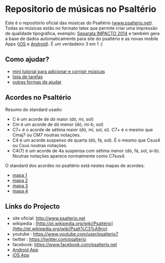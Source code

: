 Repositorio de músicas no Psaltério
================================
Este é o repositório oficial das músicas do Psaltério (www.psalterio.net).
Todas as músicas estão no formato latex que permite criar uma impressão de qualidade tipográfica, exemplo:  [Separata IMPACTO 2014](https://raw.githubusercontent.com/psalterio/repository/master/songbooks/2014-impacto/separata_impacto_2014_chords.pdf) e também gera a base de dados automaticamente para site do psaltério e as novas mobile Apps ([iOS](https://itunes.apple.com/pt/app/psalterio/id858825872) e [Android](https://play.google.com/store/apps/details?id=net.psalterio.psalterioandroid)). É um verdadeiro 3 em 1 :)


Como ajudar?
------------
- [mini tutorial para adicionar e corrigir músicas](https://github.com/psalterio/repository/blob/master/resources/mini-tutorial-adicionar-musicas.md)
- [lista de tarefas](https://github.com/psalterio/repository/milestones)
- [outras formas de ajudar](https://github.com/psalterio/repository/blob/master/resources/como-ajudar.md)

Acordes no Psaltério
--------------------

Resumo do standard usado:
- C é um acorde de dó maior (dó, mi, sol)
- Cm é um acorde de dó menor (dó, mi-b, sol)
- C7+ é o acorde de sétima maior (dó, mi, sol, si). C7+ é o mesmo que Cmaj7 ou CM7 noutras notações.
- C4 é um acorde suspenso de quarta (dó, fá, sol). É o mesmo que Csus4 ou Csus noutras notações.
- C4(7) é um acorde de 4a suspensa com sétima menor (dó, fá, sol, si-b). Noutras notações aparece normalmente como C7sus4.

O standard dos acordes no psaltério está nestes mapas de acordes:
- [mapa 1](https://github.com/psalterio/repository/blob/master/songbooks/psalterio/scan_psalterio_original/0-3_mapa_acordes.jpg)
- [mapa 2](https://github.com/psalterio/repository/blob/master/songbooks/psalterio/scan_psalterio_original/0-4_mapa_acordes.jpg)
- [mapa 3](https://github.com/psalterio/repository/blob/master/songbooks/psalterio/scan_psalterio_original/0-5_mapa_acordes.jpg)
- [mapa 4](https://github.com/psalterio/repository/blob/master/songbooks/psalterio/scan_psalterio_original/0-6_mapa_acordes.jpg)

Links do Projecto
-----------------

- site oficial: http://www.psalterio.net
- wikipedia   : [http://pt.wikipedia.org/wiki/Psaltério](http://pt.wikipedia.org/wiki/Psalt%C3%A9rio)
- youtube     : https://www.youtube.com/user/psalterio7
- twitter : https://twitter.com/psalterio
- facebook: https://www.facebook.com/psalterio.net
- [Android App](https://play.google.com/store/apps/details?id=net.psalterio.psalterioandroid)
- [iOS App](https://itunes.apple.com/pt/app/psalterio/id858825872)
